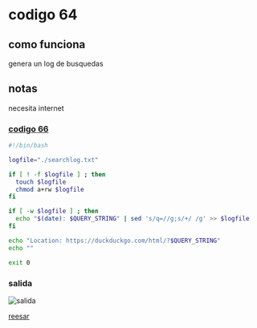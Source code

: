 # codigo 64
## como funciona
genera un log de busquedas

## notas
necesita internet

### [codigo 66](Recipes/64logDuckSearch.sh)

```bash
#!/bin/bash

logfile="./searchlog.txt"

if [ ! -f $logfile ] ; then
  touch $logfile
  chmod a+rw $logfile
fi

if [ -w $logfile ] ; then
  echo "$(date): $QUERY_STRING" | sed 's/q=//g;s/+/ /g' >> $logfile
fi

echo "Location: https://duckduckgo.com/html/?$QUERY_STRING"
echo ""

exit 0
```
### salida
![salida](Salidas/64.png)

[reesar](README.md)